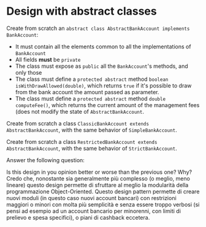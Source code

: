 # Design with abstract classes

Create from scratch an `abstract class AbstractBankAccount implements BankAccount`:

* It must contain all the elements common to all the implementations of `BankAccount`
* All fields **must** be `private`
* The class must expose as `public` all the `BankAccount`'s methods, and only those
* The class must define a `protected abstract` method `boolean isWithDrawAllowed(double)`, which returns `true` if it's possible to draw from the bank account the amount passed as parameter.
* The class must define a `protected abstract` method `double computeFee()`, which returns the current amount of the management fees (does not modify the state of `AbstractBankAccount`.

Create from scratch a class `ClassicBankAccount extends AbstractBankAccount`, with the same behavior of `SimpleBankAccount`.

Create from scratch a class `RestrictedBankAccount extends AbstractBankAccount`, with the same behavior of `StrictBankAccount`.

Answer the following question:

Is this design in you opinion better or worse than the previous one? Why?
Credo che, nonostante sia generalmente più complesso (o meglio, meno lineare) questo design permette di sfruttare
al meglio la modularità della programmazione Object-Oriented. Questo design pattern permette di creare nuovi moduli
(in questo caso nuovi account bancari) con restrizioni maggiori o minori con molta più semplicità e senza essere troppo verbosi (si pensi ad esempio ad un account bancario per minorenni, con limiti di prelievo e spesa specifici), 
o piani di cashback eccetera.